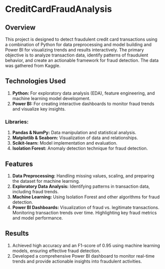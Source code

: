 # CreditCardFraudAnalysis

## Overview
This project is designed to detect fraudulent credit card transactions using a combination of Python for data preprocessing and model building and Power BI for visualizing trends and results interactively. The primary objective is to analyze transaction data, identify patterns of fraudulent behavior, and create an actionable framework for fraud detection. The data was gathered from Kaggle.

## Technologies Used
1. **Python:** For exploratory data analysis (EDA), feature engineering, and machine learning model development.
2. **Power BI:** For creating interactive dashboards to monitor fraud trends and visualize key insights.
### Libraries:
1. **Pandas & NumPy:** Data manipulation and statistical analysis.
2. **Matplotlib & Seaborn:** Visualization of data and relationships.
3. **Scikit-learn:** Model implementation and evaluation.
4. **Isolation Forest:** Anomaly detection technique for fraud detection.

## Features
1. **Data Preprocessing:** Handling missing values, scaling, and preparing the dataset for machine learning.
2. **Exploratory Data Analysis:** Identifying patterns in transaction data, including fraud trends.
3. **Machine Learning:** Using Isolation Forest and other algorithms for fraud detection.
4. **Power BI Dashboards:**
Visualization of fraud vs. legitimate transactions.
Monitoring transaction trends over time.
Highlighting key fraud metrics and model performance.

## Results
1. Achieved high accuracy and an F1-score of 0.95 using machine learning models, ensuring effective fraud detection.
2. Developed a comprehensive Power BI dashboard to monitor real-time trends and provide actionable insights into fraudulent activities.
